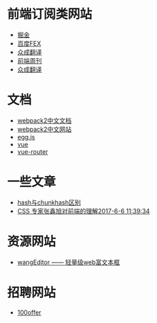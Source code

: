 # 前端订阅类网站
* <a href="https://juejin.im" target="_blank">掘金</a>
* <a href="http://fex.baidu.com/weekly/" target="_blank">百度FEX</a>
* <a href="http://zcfy.baomitu.com/" target="_blank">众成翻译</a>
* <a href="http://www.feweekly.com/" target="_blank">前端周刊</a>
* <a href="http://zcfy.cc/column">众成翻译</a>
# 文档
* <a href="http://www.css88.com/doc/webpack2" target="_blank">webpack2中文文档</a>
* <a href="https://doc.webpack-china.org/" target="_blank">webpack2中文网站</a>
* <a href="https://eggjs.org/zh-cn/intro/" target="_blank">egg.js</a>
* <a href="https://cn.vuejs.org/" target="_blank">vue</a>
* <a href="https://router.vuejs.org/zh-cn/" target="_blank">vue-router</a>
# 一些文章
* <a href="http://www.cnblogs.com/ihardcoder/p/5623411.html" target="_blank">hash与chunkhash区别</a>
* <a href="http://www.zhangxinxu.com/wordpress/2017/06/ten-question-about-frontend-zhihu/" target="_blank">CSS 专家张鑫旭对前端的理解2017-6-6 11:39:34</a>
# 资源网站
* <a href="https://github.com/wangfupeng1988/wangEditor" target="_blank">wangEditor —— 轻量级web富文本框</a>
# 招聘网站
* <a href="https://cn.100offer.com" target="_blank">100offer</a>
